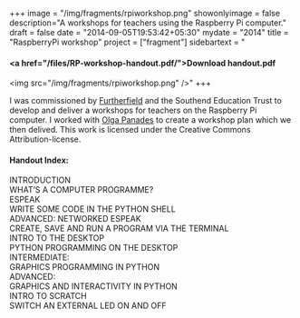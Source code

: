 +++
image = "/img/fragments/rpiworkshop.png"
showonlyimage = false
description="A workshops for teachers using the Raspberry Pi computer."
draft = false
date = "2014-09-05T19:53:42+05:30"
mydate = "2014"
title = "RaspberryPi workshop"
project = ["fragment"]
sidebartext = "<h4><a href=\"/files/RP-workshop-handout.pdf/\">Download handout.pdf</a></h4><img src=\"/img/fragments/rpiworkshop.png\" />"
+++

I was commissioned by <a href="http://www.furtherfield.org">Furtherfield</a> and the Southend Education Trust to develop and deliver a workshops for teachers on the Raspberry Pi computer. I worked with <a href="http://www.olgapanades.com">Olga Panades</a> to create a workshop plan which we then delived. This work is licensed under the Creative Commons Attribution-license.


#### Handout Index:
INTRODUCTION           
WHAT’S A COMPUTER PROGRAMME?           
ESPEAK           
WRITE SOME CODE IN THE PYTHON SHELL           
ADVANCED: NETWORKED ESPEAK           
CREATE, SAVE AND RUN A PROGRAM VIA THE TERMINAL           
INTRO TO THE DESKTOP           
PYTHON PROGRAMMING ON THE DESKTOP           
INTERMEDIATE:           
GRAPHICS PROGRAMMING IN PYTHON           
ADVANCED:           
GRAPHICS AND INTERACTIVITY IN PYTHON                      
INTRO TO SCRATCH           
SWITCH AN EXTERNAL LED ON AND OFF           
